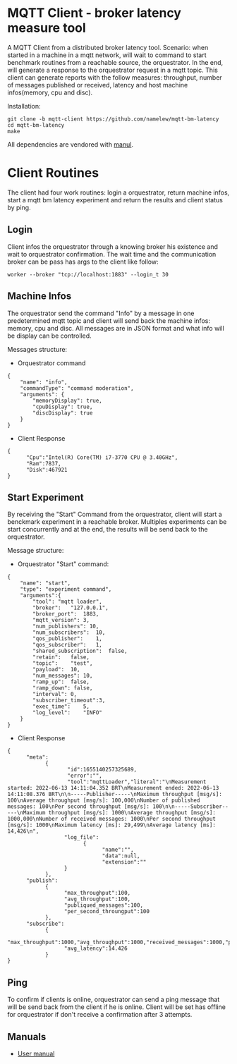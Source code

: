 MQTT Client - broker latency measure tool
=========

A MQTT Client from a distributed broker latency tool.
Scenario: when started in a machine in a mqtt network, will wait to command to start benchmark routines from a reachable source, the orquestrator. In the end, will generate a response to the orquestrator request in a mqtt topic.
This client can generate reports with the follow measures: throughput, number of messages published or received, latency and host machine infos(memory, cpu and disc).

Installation:

```
git clone -b mqtt-client https://github.com/namelew/mqtt-bm-latency
cd mqtt-bm-latency
make
```

All dependencies are vendored with [manul](https://github.com/kovetskiy/manul).

# Client Routines
The client had four work routines: login a orquestrator, return machine infos, start a mqtt bm latency experiment and return the results and client status by ping.
## Login
Client infos the orquestrator through a knowing broker his existence and wait to orquestrator confirmation. The wait time and the communication broker can be pass has args to the client like follow:
 ```
 worker --broker "tcp://localhost:1883" --login_t 30
 ```
 ## Machine Infos
 The orquestrator send the command "Info" by a message in one predetermined mqtt topic and client will send back the machine infos: memory, cpu and disc. All messages are in JSON format and what info will be display can be controlled.

 Messages structure:
  * Orquestrator command
```
{
    "name": "info",
    "commandType": "command moderation",
    "arguments": {
        "memoryDisplay": true,
        "cpuDisplay": true,
        "discDisplay": true
    }
}
```
 * Client Response
 ```
 {
       "Cpu":"Intel(R) Core(TM) i7-3770 CPU @ 3.40GHz",
       "Ram":7837,
       "Disk":467921
}
 ```

 ## Start Experiment
By receiving the "Start" Command from the orquestrator, client will start a benckmark experiment in a reachable broker. Multiples experiments can be start concurrently and at the end, the results will be send back to the orquestrator.

Message structure:
 * Orquestrator "Start" command:
```
{
    "name": "start",
    "type": "experiment command",
    "arguments":{
        "tool":	"mqtt loader",
        "broker":	"127.0.0.1",
        "broker_port":	1883,
        "mqtt_version":	3,
        "num_publishers": 10,
        "num_subscribers":	10,
        "qos_publisher":	1,
        "qos_subscriber":	1,
        "shared_subscription":	false,
        "retain":	false,
        "topic":	"test",
        "payload":	10,
        "num_messages":	10,
        "ramp_up":	false,
        "ramp_down": false,
        "interval":	0,
        "subscriber_timeout":3,
        "exec_time":	5,
        "log_level":	"INFO"
    }
}
```
 * Client Response
```
{ 
      "meta":
            {
                   "id":1655140257325689,
                   "error":"",
                   "tool":"mqttLoader","literal":"\nMeasurement started: 2022-06-13 14:11:04.352 BRT\nMeasurement ended: 2022-06-13 14:11:08.376 BRT\n\n-----Publisher-----\nMaximum throughput [msg/s]: 100\nAverage throughput [msg/s]: 100,000\nNumber of published messages: 100\nPer second throughput [msg/s]: 100\n\n-----Subscriber-----\nMaximum throughput [msg/s]: 1000\nAverage throughput [msg/s]: 1000,000\nNumber of received messages: 1000\nPer second throughput [msg/s]: 1000\nMaximum latency [ms]: 29,499\nAverage latency [ms]: 14,426\n",
                  "log_file":
                        {
                              "name":"",
                              "data":null,
                              "extension":""
                  }
            },
      "publish":
            {
                  "max_throughput":100,
                  "avg_throughput":100,
                  "publiqued_messages":100,
                  "per_second_throungput":100
            },
      "subscribe":
            {
                  "max_throughput":1000,"avg_throughput":1000,"received_messages":1000,"per_second_throungput":1000,"latency":29.499,
                  "avg_latency":14.426
            }
}
```
## Ping
To confirm if clients is online, orquestrator can send a ping message that will be send back from the client if he is online. Client will be set has offline for orquestrator if don't receive a confirmation after 3 attempts.

## Manuals
 * [User manual](https://github.com/namelew/mqtt-bm-latency/tree/mqtt-client/examples/usage.md)